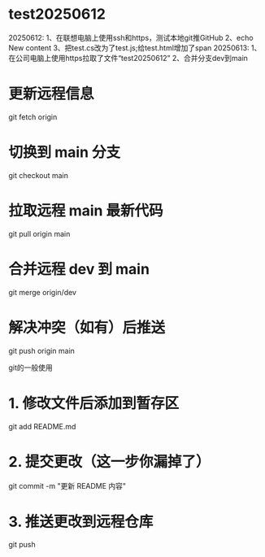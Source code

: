 # test20250612
20250612:
1、在联想电脑上使用ssh和https，测试本地git推GitHub
2、echo New content
3、把test.cs改为了test.js;给test.html增加了span
20250613:
1、在公司电脑上使用https拉取了文件“test20250612”
2、合并分支dev到main
# 更新远程信息
git fetch origin

# 切换到 main 分支
git checkout main

# 拉取远程 main 最新代码
git pull origin main

# 合并远程 dev 到 main
git merge origin/dev

# 解决冲突（如有）后推送
git push origin main


git的一般使用
# 1. 修改文件后添加到暂存区
git add README.md

# 2. 提交更改（这一步你漏掉了）
git commit -m "更新 README 内容"

# 3. 推送更改到远程仓库
git push 
